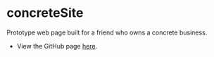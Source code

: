# concreteSite
Prototype web page built for a friend who owns a concrete business.
* View the GitHub page [here](https://eyetyrant.github.io/concreteSite/).
